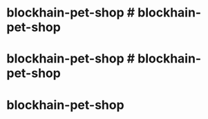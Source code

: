 # blockhain-pet-shop # blockhain-pet-shop
# blockhain-pet-shop # blockhain-pet-shop
# blockhain-pet-shop

